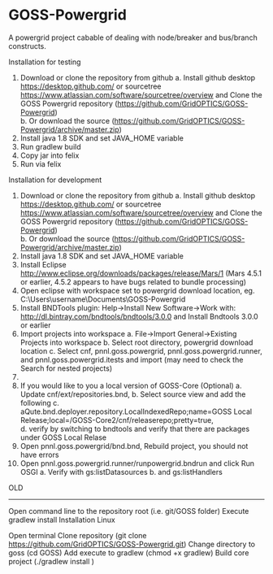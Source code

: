GOSS-Powergrid
==============

A powergrid project cabable of dealing with node/breaker and bus/branch constructs.

Installation for testing

1.  Download or clone the repository from github
	a.  Install github desktop https://desktop.github.com/ or sourcetree https://www.atlassian.com/software/sourcetree/overview  and Clone the GOSS Powergrid repository (https://github.com/GridOPTICS/GOSS-Powergrid)  
	b.  Or download the source  (https://github.com/GridOPTICS/GOSS-Powergrid/archive/master.zip)
2.  Install java 1.8 SDK and set JAVA_HOME variable
3.  Run gradlew build
4.  Copy jar into felix
5.  Run via felix


Installation for development 

1.  Download or clone the repository from github
    a.  Install github desktop https://desktop.github.com/ or sourcetree https://www.atlassian.com/software/sourcetree/overview  and Clone the GOSS Powergrid repository (https://github.com/GridOPTICS/GOSS-Powergrid)  
    b.  Or download the source  (https://github.com/GridOPTICS/GOSS-Powergrid/archive/master.zip)
2.  Install java 1.8 SDK and set JAVA_HOME variable
3.  Install Eclipse   http://www.eclipse.org/downloads/packages/release/Mars/1   (Mars 4.5.1 or earlier,  4.5.2 appears to have bugs related to bundle processing)
4.  Open eclipse with workspace set to powergrid download location,   eg. C:\Users\username\Documents\GOSS-Powergrid
5.  Install BNDTools plugin: Help->Install New Software->Work with: http://dl.bintray.com/bndtools/bndtools/3.0.0  and Install Bndtools 3.0.0 or earlier
6.  Import projects into workspace 
    a. File->Import    General->Existing Projects into workspace
    b. Select root directory, powergrid download location
    c. Select cnf, pnnl.goss.powergrid, pnnl.goss.powergrid.runner, and  pnnl.goss.powergrid.itests and import (may need to check the  Search for nested projects)
7.  
8.  If you would like to you a local version of GOSS-Core  (Optional)
    a.  Update cnf/ext/repositories.bnd, 
    b.  Select source view and add the following
    c.  	aQute.bnd.deployer.repository.LocalIndexedRepo;name=GOSS Local Release;local=<location>/GOSS-Core2/cnf/releaserepo;pretty=true,\
    d. verify by switching to bndtools and verify that there are packages under GOSS Local Relase
9.  Open pnnl.goss.powergrid/bnd.bnd, Rebuild project, you should not have errors
10.  Open pnnl.goss.powergrid.runner/runpowergrid.bndrun and click Run OSGI
    a. Verify with gs:listDatasources
    b. and gs:listHandlers





OLD
_____________________________________

Open command line to the repository root (i.e. git/GOSS folder)
Execute gradlew install 
Installation Linux

Open terminal
Clone repository (git clone https://github.com/GridOPTICS/GOSS-Powergrid.git)
Change directory to goss (cd GOSS)
Add execute to gradlew (chmod +x gradlew)
Build core project (./gradlew install )
